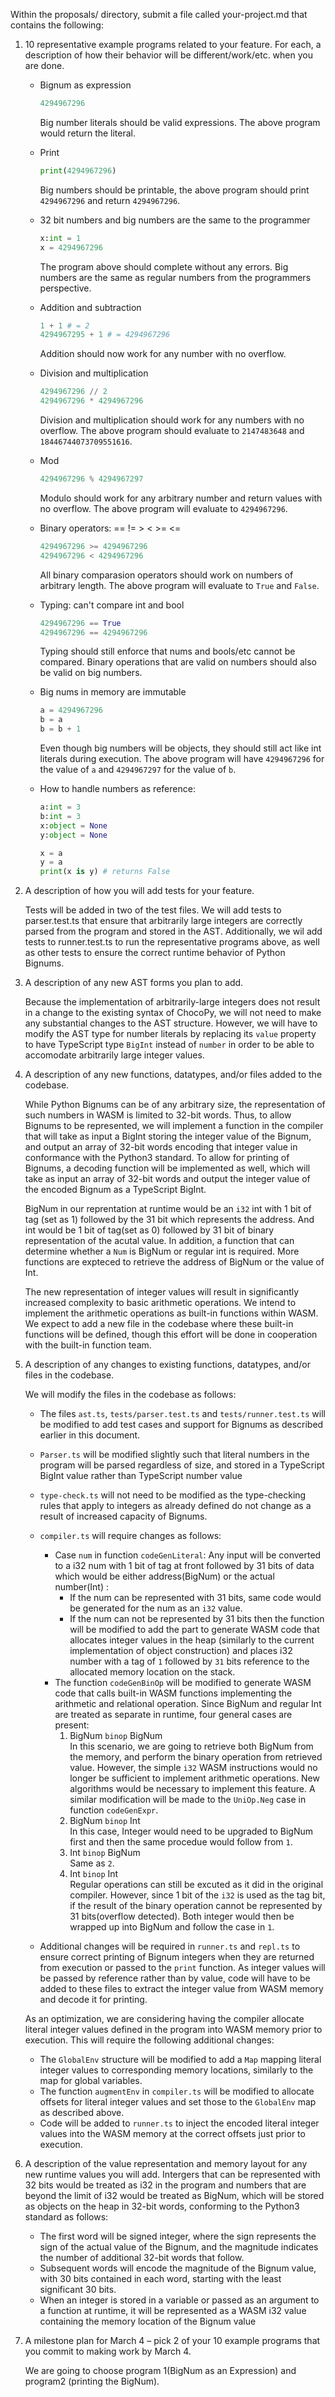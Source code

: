 Within the proposals/ directory, submit a file called your-project.md that contains the following:

1. 10 representative example programs related to your feature. For each, a description of how their behavior will be different/work/etc. when you are done.
    * Bignum as expression
    
        ```python
        4294967296
        ```
        Big number literals should be valid expressions. The above program would return the literal.
    
    * Print
    
        ```python
        print(4294967296)
        ```
        Big numbers should be printable, the above program should print `4294967296` and return `4294967296`.
    
    * 32 bit numbers and big numbers are the same to the programmer
        
        ```python
        x:int = 1
        x = 4294967296
        ```
        The program above should complete without any errors. Big numbers are the same as regular numbers from the programmers perspective.
    
    * Addition and subtraction
    
        ```python
        1 + 1 # = 2
        4294967295 + 1 # = 4294967296
        ```
        Addition should now work for any number with no overflow.
    
    * Division and multiplication
    
        ```python
        4294967296 // 2
        4294967296 * 4294967296
        ```
        Division and multiplication should work for any numbers with no overflow. The above program should evaluate to `2147483648` and `18446744073709551616`.
        
    * Mod 
    
        ```python
        4294967296 % 4294967297
        ```
        Modulo should work for any arbitrary number and return values with no overflow. The above program will evaluate to `4294967296`.
        
    * Binary operators: == != > < >= <=
        
        ```python
        4294967296 >= 4294967296
        4294967296 < 4294967296
        ```
        All binary comparasion operators should work on numbers of arbitrary length. The above program will evaluate to `True` and `False`.
        
    * Typing: can't compare int and bool
        
        ```python
        4294967296 == True
        4294967296 == 4294967296
        ```
        Typing should still enforce that nums and bools/etc cannot be compared. Binary operations that are valid on numbers should also be valid on big numbers.
        
    * Big nums in memory are immutable
    
        ```python
        a = 4294967296
        b = a
        b = b + 1
        ```
        Even though big numbers will be objects, they should still act like int literals during execution. The above program will have `4294967296` for the value of `a` and `4294967297` for the value of `b`.
        
    * How to handle numbers as reference:
        
        ```python
        a:int = 3
        b:int = 3
        x:object = None
        y:object = None

        x = a
        y = a
        print(x is y) # returns False
        ```
        
2. A description of how you will add tests for your feature.

    Tests will be added in two of the test files. We will add tests to
    parser.test.ts that ensure that arbitrarily large integers are correctly
    parsed from the program and stored in the AST. Additionally, we wil add
    tests to runner.test.ts to run the representative programs above, as well
    as other tests to ensure the correct runtime behavior of Python Bignums.

3. A description of any new AST forms you plan to add.

    Because the implementation of arbitrarily-large integers does not result in
    a change to the existing syntax of ChocoPy, we will not need to make any
    substantial changes to the AST structure. However, we will have to modify
    the AST type for number literals by replacing its `value` property to have
    TypeScript type `BigInt` instead of `number` in order to be able to
    accomodate arbitrarily large integer values.
    
4. A description of any new functions, datatypes, and/or files added to the codebase.

    While Python Bignums can be of any arbitrary size, the representation of
    such numbers in WASM is limited to 32-bit words. Thus, to allow Bignums to
    be represented, we will implement a function in the compiler that will
    take as input a BigInt storing the integer value of the Bignum, and output
    an array of 32-bit words encoding that integer value in conformance with
    the Python3 standard. To allow for printing of Bignums, a decoding function
    will be implemented as well, which will take as input an array of 32-bit
    words and output the integer value of the encoded Bignum as a TypeScript
    BigInt. 
    
    BigNum in our reprentation at runtime would be an `i32` int with 1 bit of tag
    (set as 1) followed by the 31 bit which represents the address. And int would 
    be 1 bit of tag(set as 0) followed by 31 bit of binary representation of the acutal
    value. In addition, a function that can determine whether a `Num` is BigNum 
    or regular int is required. More functions are expteced to retrieve the address
    of BigNum or the value of Int.

    The new representation of integer values will result in significantly
    increased complexity to basic arithmetic operations. We intend to
    implement the arithmetic operations as built-in functions within WASM. We
    expect to add a new file in the codebase where these built-in functions
    will be defined, though this effort will be done in cooperation with the
    built-in function team.
    
5. A description of any changes to existing functions, datatypes, and/or files in the codebase.

    We will modify the files in the codebase as follows:
    * The files `ast.ts`, `tests/parser.test.ts` and `tests/runner.test.ts`
      will be modified to add test cases and support for Bignums as described
      earlier in this document.
    * `Parser.ts` will be modified slightly such that literal numbers in the
      program will be parsed regardless of size, and stored in a TypeScript
      BigInt value rather than TypeScript number value
    * `type-check.ts` will not need to be modified as the type-checking rules
      that apply to integers as already defined do not change as a result of
      increased capacity of Bignums.
    * `compiler.ts` will require changes as follows:
      * Case `num` in function `codeGenLiteral`: Any input will be converted to
        a i32 num with 1 bit of tag at front followed by 31 bits of data which would 
        be either address(BigNum) or the actual number(Int) :
        * If the num can be represented with 31 bits, same code would be generated
        for the num as an `i32` value. 
        * If the num can not be represented by 31 bits then the function will be
        modified to add the part to generate WASM code that allocates integer
        values in the heap (similarly to the current implementation of object construction)
        and places i32 number with a tag of `1` followed by `31` bits reference 
        to the allocated memory location on the stack.
      * The function `codeGenBinOp` will be modified to generate WASM code that
        calls built-in WASM functions implementing the arithmetic and relational
        operation. Since BigNum and regular Int are treated as 
        separate in runtime, four general cases are present:
        1. BigNum `binop` BigNum\
           In this scenario, we are going to retrieve both BigNum from the memory,
           and perform the binary operation from retrieved value. However, the 
           simple `i32` WASM instructions would no longer be sufficient to 
           implement arithmetic operations. New algorithms would be necessary to
           implement this feature. A similar modification will be made to 
           the `UniOp.Neg` case in function `codeGenExpr`.
        2. BigNum `binop` Int \
           In this case, Integer would need to be upgraded to BigNum first and then
           the same procedue would follow from `1`.
        3. Int `binop` BigNum \
           Same as `2`. 
        5. Int `binop` Int \
           Regular operations can still be excuted as it did in the original compiler.
           However, since 1 bit of the `i32` is used as the tag bit, if the result 
           of the binary operation cannot be represented by 31 bits(overflow detected).
           Both integer would then be wrapped up into BigNum and follow the case
           in `1`.

    * Additional changes will be required in `runner.ts` and `repl.ts` to ensure
      correct printing of Bignum integers when they are returned from execution
      or passed to the `print` function. As integer values will be passed by
      reference rather than by value, code will have to be added to these files
      to extract the integer value from WASM memory and decode it for printing.

    As an optimization, we are considering having the compiler allocate literal
    integer values defined in the program into WASM memory prior to execution.
    This will require the following additional changes:
    * The `GlobalEnv` structure will be modified to add a `Map` mapping literal
      integer values to corresponding memory locations, similarly to the map
      for global variables.
    * The function `augmentEnv` in `compiler.ts` will be modified to allocate
      offsets for literal integer values and set those to the `GlobalEnv` map
      as described above.
    * Code will be added to `runner.ts` to inject the encoded literal integer
      values into the WASM memory at the correct offsets just prior to
      execution.
    
6. A description of the value representation and memory layout for any new runtime values you will add.
   Intergers that can be represented with 32 bits would be treated as i32 in the 
   program and numbers that are beyond the limit of i32 would be treated as BigNum, 
   which will be stored as objects on the heap in 32-bit words, conforming to the 
   Python3 standard as follows:
    * The first word will be signed integer, where the sign represents the
      sign of the actual value of the Bignum, and the magnitude indicates
      the number of additional 32-bit words that follow.
    * Subsequent words will encode the magnitude of the Bignum value,
      with 30 bits contained in each word, starting with the least
      significant 30 bits.
    * When an integer is stored in a variable or passed as an argument to a
      function at runtime, it will be represented as a WASM i32 value
      containing the memory location of the Bignum value
    
7. A milestone plan for March 4 – pick 2 of your 10 example programs that you commit to making work by March 4.
   
   We are going to choose program 1(BigNum as an Expression) and program2 (printing
   the BigNum).
